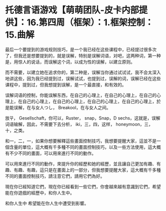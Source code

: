 # 托德言语游戏【萌萌团队-皮卡内部提供】：16.第四周（框架）：1.框架控制：15.曲解

最后一个要提到的游戏规则技巧，是一个我已经在这些课程中，已经提过很多次了，但我还是想要提到的，就是误解，特别是误解词语，对吧，这两种词，第一种是，用惊人的说话，而误解这个词，以成为性的误解，以建立原则。

而不需要，以建立她在追求你的，第二种是，误解当你通过试试试，我不会太深入地讲这些，因为我已经提到过，误解试试，也提到过，误解的词，误解已经在这些课程中，提到过，但我想提到误解，是一个最直接，和有效的。

误解词语的控制，你能误解东西，在自己的心理上，在自己的心理上，在自己的心理上，在自己的心理上，在自己的心理上，在自己的心理上，在自己的心理上，於是能误解，在与女人つし， Breakool，在与女人之间。

放꾸， Gesellschaft，你可以，Ruster， snap，Snap，D sechs，这就是，误解词语输解，因此，不需要下去分析， iki，三，四，这样， honeymoon，三，十，之类。

和一，二，一，如果你想要解釋這些畫面控制技巧，我想要提醒大家，這並不是一個含量的單位，這大概有千多種不同的畫面控制技巧，以及一些方法使用，這大概有不少不同的畫面，可以用來進行不同的動作。

可以用來進行不同的動作，來提升你的經歷和她的經歷，並且讓自己更加有趣、有趣、有趣、有趣，這只是在畫面上的一部分，但我想要提醒大家，這大概有千多種不同的畫面控制技巧，請注意它們，請用它們為好。

現在你已經知道它們，現在你已經看到一些它們，你會越來越有意識到它們，希望能在你遊戲的經歷中，和你人生中。

和你人生中 希望能在你人生中遭受到影響。